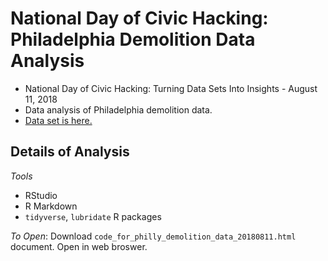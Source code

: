 # National Day of Civic Hacking: Philadelphia Demolition Data Analysis

- National Day of Civic Hacking: Turning Data Sets Into Insights - August 11, 2018
- Data analysis of Philadelphia demolition data.
- [Data set is here.](https://www.opendataphilly.org/dataset/building-demolitions)

## Details of Analysis
_Tools_
- RStudio
- R Markdown
- `tidyverse`, `lubridate` R packages

_To Open_: Download `code_for_philly_demolition_data_20180811.html` document. Open in web broswer.

